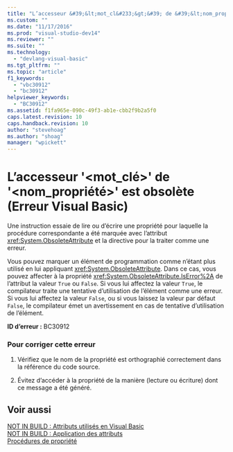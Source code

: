 ```yaml
---
title: "L’accesseur &#39;&lt;mot_cl&#233;&gt;&#39; de &#39;&lt;nom_propri&#233;t&#233;&gt;&#39; est obsol&#232;te (Erreur Visual Basic) | Microsoft Docs"
ms.custom: ""
ms.date: "11/17/2016"
ms.prod: "visual-studio-dev14"
ms.reviewer: ""
ms.suite: ""
ms.technology: 
  - "devlang-visual-basic"
ms.tgt_pltfrm: ""
ms.topic: "article"
f1_keywords: 
  - "vbc30912"
  - "bc30912"
helpviewer_keywords: 
  - "BC30912"
ms.assetid: f1fa965e-090c-49f3-ab1e-cbb2f9b2a5f0
caps.latest.revision: 10
caps.handback.revision: 10
author: "stevehoag"
ms.author: "shoag"
manager: "wpickett"
---
```

# L’accesseur &#39;&lt;mot_cl&#233;&gt;&#39; de &#39;&lt;nom_propri&#233;t&#233;&gt;&#39; est obsol&#232;te (Erreur Visual Basic)
Une instruction essaie de lire ou d’écrire une propriété pour laquelle la procédure correspondante a été marquée avec l’attribut <xref:System.ObsoleteAttribute> et la directive pour la traiter comme une erreur.  
  
 Vous pouvez marquer un élément de programmation comme n’étant plus utilisé en lui appliquant <xref:System.ObsoleteAttribute>. Dans ce cas, vous pouvez affecter à la propriété <xref:System.ObsoleteAttribute.IsError%2A> de l’attribut la valeur `True` ou `False`. Si vous lui affectez la valeur `True`, le compilateur traite une tentative d’utilisation de l’élément comme une erreur. Si vous lui affectez la valeur `False`, ou si vous laissez la valeur par défaut `False`, le compilateur émet un avertissement en cas de tentative d’utilisation de l’élément.  
  
 **ID d’erreur :** BC30912  
  
### Pour corriger cette erreur  
  
1.  Vérifiez que le nom de la propriété est orthographié correctement dans la référence du code source.  
  
2.  Évitez d’accéder à la propriété de la manière \(lecture ou écriture\) dont ce message a été généré.  
  
## Voir aussi  
 [NOT IN BUILD : Attributs utilisés en Visual Basic](http://msdn.microsoft.com/fr-fr/22231318-8a40-49af-9245-e0aab723563b)   
 [NOT IN BUILD : Application des attributs](http://msdn.microsoft.com/fr-fr/2b1703ed-4437-49b3-bc0b-568094324f47)   
 [Procédures de propriété](/dotnet/visual-basic/programming-guide/language-features/procedures/property-procedures)